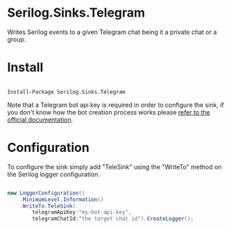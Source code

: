 # Serilog.Sinks.Telegram

Writes Serilog events to a given Telegram chat being it a private chat or a group.

# Install
```

Install-Package Serilog.Sinks.Telegram
```
Note that a Telegram bot api key is required in order to configure the sink, if you don't know how the bot creation process works please [refer to the official documentation](https://core.telegram.org/bots#3-how-do-i-create-a-bot).

# Configuration
To configure the sink simply add "TeleSink" using the "WriteTo" method on the Serilog logger configuration.

```c#

new LoggerConfiguration()
	.MinimumLevel.Information()
	.WriteTo.TeleSink(
		telegramApiKey:"my-bot-api-key",
		telegramChatId:"the target chat id").CreateLogger();
```